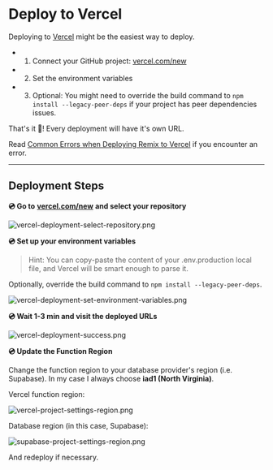 # Deploy to Vercel

Deploying to [Vercel](https://vercel.com/) might be the easiest way to deploy.

- 1. Connect your GitHub project: [vercel.com/new](http://vercel.com/new)
- 2. Set the environment variables
- 3. Optional: You might need to override the build command to `npm install --legacy-peer-deps` if your project has peer dependencies issues.

That's it 🎉! Every deployment will have it's own URL.

Read [Common Errors when Deploying Remix to Vercel](https://saasrock.com/docs/articles/common-errors-when-deploying-remix-to-vercel) if you encounter an error.

---

## **Deployment Steps**

**💿 Go to** [**vercel.com/new**](http://vercel.com/new) **and select your repository**

![vercel-deployment-select-repository.png](https://qwcsbptoezmuwgyijrxp.supabase.co/storage/v1/object/public/novel/1717178208567-vercel-deployment-select-repository.png "vercel-deployment-select-repository.png")

**💿 Set up your environment variables**

> Hint: You can copy-paste the content of your .env.production local file, and Vercel will be smart enough to parse it.

Optionally, override the build command to `npm install --legacy-peer-deps`.

![vercel-deployment-set-environment-variables.png](https://qwcsbptoezmuwgyijrxp.supabase.co/storage/v1/object/public/novel/1717178226530-vercel-deployment-set-environment-variables.png "vercel-deployment-set-environment-variables.png")

**💿 Wait 1-3 min and visit the deployed URLs**

![vercel-deployment-success.png](https://qwcsbptoezmuwgyijrxp.supabase.co/storage/v1/object/public/novel/1717178675183-vercel-deployment-success.png "vercel-deployment-success.png")

**💿 Update the Function Region**

Change the function region to your database provider's region (i.e. Supabase). In my case I always choose **iad1 (North Virginia)**.

Vercel function region:

![vercel-project-settings-region.png](https://qwcsbptoezmuwgyijrxp.supabase.co/storage/v1/object/public/novel/1721940982821-vercel-project-settings-region.png "vercel-project-settings-region.png")

Database region (in this case, Supabase):

![supabase-project-settings-region.png](https://qwcsbptoezmuwgyijrxp.supabase.co/storage/v1/object/public/novel/1721941075247-supabase-project-settings-region.png "supabase-project-settings-region.png")

And redeploy if necessary.
